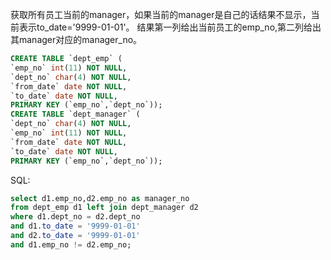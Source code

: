 获取所有员工当前的manager，如果当前的manager是自己的话结果不显示，当前表示to_date='9999-01-01'。
结果第一列给出当前员工的emp_no,第二列给出其manager对应的manager_no。
```sql
CREATE TABLE `dept_emp` (
`emp_no` int(11) NOT NULL,
`dept_no` char(4) NOT NULL,
`from_date` date NOT NULL,
`to_date` date NOT NULL,
PRIMARY KEY (`emp_no`,`dept_no`));
CREATE TABLE `dept_manager` (
`dept_no` char(4) NOT NULL,
`emp_no` int(11) NOT NULL,
`from_date` date NOT NULL,
`to_date` date NOT NULL,
PRIMARY KEY (`emp_no`,`dept_no`));
```

SQL:
```sql
select d1.emp_no,d2.emp_no as manager_no
from dept_emp d1 left join dept_manager d2
where d1.dept_no = d2.dept_no
and d1.to_date = '9999-01-01'
and d2.to_date = '9999-01-01'
and d1.emp_no != d2.emp_no;
```